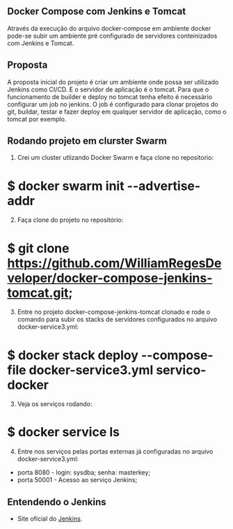 ## Docker Compose com Jenkins e Tomcat
Através da execução do arquivo docker-compose em ambiente docker pode-se subir um ambiente pré
configurado de servidores conteinizados com Jenkins e Tomcat.


## Proposta
A proposta inicial do projeto é criar um ambiente onde possa ser utilizado Jenkins como CI/CD. E o 
servidor de aplicação é o tomcat. Para que o funcionamento de builder e deploy no tomcat tenha efeito 
é necessário configurar um job no jenkins.
O job é configurado para clonar projetos do git, buildar, testar e fazer deploy em qualquer servidor de aplicação,
como o tomcat por exemplo.

## Rodando projeto em clurster Swarm
1. Crei um cluster utlizando Docker Swarm e faça clone no repositorio:
# $ docker swarm init --advertise-addr <ip-servidor>

2. Faça clone do projeto no repositório:
# $ git clone https://github.com/WilliamRegesDeveloper/docker-compose-jenkins-tomcat.git;

3. Entre no projeto docker-compose-jenkins-tomcat clonado e rode o comando para subir os stacks de servidores configurados no arquivo docker-service3.yml:
# $ docker stack deploy --compose-file docker-service3.yml servico-docker

3. Veja os serviços rodando:
# $ docker service ls

4. Entre nos serviços pelas portas externas já configuradas no arquivo docker-service3.yml:
* porta 8080 - login: sysdba; senha: masterkey;
* porta 50001 - Acesso ao serviço Jenkins;


## Entendendo o Jenkins

* Site oficial do [Jenkins](https://jenkins.io/).


